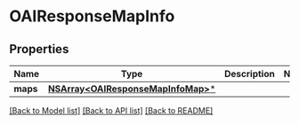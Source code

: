 # OAIResponseMapInfo

## Properties
Name | Type | Description | Notes
------------ | ------------- | ------------- | -------------
**maps** | [**NSArray&lt;OAIResponseMapInfoMap&gt;***](OAIResponseMapInfoMap.md) |  | 

[[Back to Model list]](../README.md#documentation-for-models) [[Back to API list]](../README.md#documentation-for-api-endpoints) [[Back to README]](../README.md)



